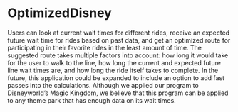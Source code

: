 # OptimizedDisney

Users can look at current wait times for different rides, receive an expected future wait time for rides based on past data, and get an optimized route for participating in their favorite rides in the least amount of time. The suggested route takes multiple factors into account: how long it would take for the user to walk to the line, how long the current and expected future line wait times are, and how long the ride itself takes to complete. 
In the future, this application could be expanded to include an option to add fast passes into the calculations. Although we applied our program to Disneyworld’s Magic Kingdom, we believe that this program can be applied to any theme park that has enough data on its wait times. 
